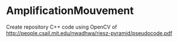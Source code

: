 # AmplificationMouvement
Create repository
C++ code using OpenCV of http://people.csail.mit.edu/nwadhwa/riesz-pyramid/pseudocode.pdf 
